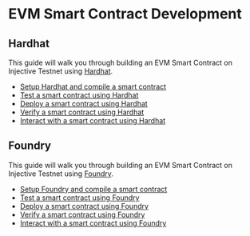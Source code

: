 # EVM Smart Contract Development

## Hardhat

This guide will walk you through building an EVM Smart Contract on Injective Testnet using [Hardhat](https://hardhat.org/).

* [Setup Hardhat and compile a smart contract](./compile-hardhat.md)
* [Test a smart contract using Hardhat](./test-hardhat.md)
* [Deploy a smart contract using Hardhat](./deploy-hardhat.md)
* [Verify a smart contract using Hardhat](./verify-hardhat.md)
* [Interact with a smart contract using Hardhat](./interact-hardhat.md)

## Foundry

This guide will walk you through building an EVM Smart Contract on Injective Testnet using [Foundry](https://getfoundry.sh/).

* [Setup Foundry and compile a smart contract](./compile-foundry.md)
* [Test a smart contract using Foundry](./test-foundry.md)
* [Deploy a smart contract using Foundry](./deploy-foundry.md)
* [Verify a smart contract using Foundry](./verify-foundry.md)
* [Interact with a smart contract using Foundry](./interact-foundry.md)
